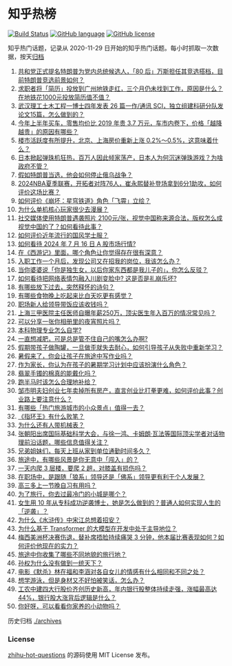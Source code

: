 # 知乎热榜
[![Build Status](https://github.com/ToWeLong/zhihu-hot-questions/workflows/CI/badge.svg)](https://github.com/ToWeLong/zhihu-hot-questions/actions)
[![GitHub language](https://img.shields.io/badge/language-golang-orange.svg)](https://golang.org/)
[![GitHub license](https://img.shields.io/github/license/ToWeLong/zhihu-hot-questions)](https://github.com/ToWeLong/zhihu-hot-questions/blob/main/LICENSE)

知乎热门话题，记录从 2020-11-29 日开始的知乎热门话题。每小时抓取一次数据，按天[归档](./archives)

<!-- BEGIN -->

1. [共和党正式提名特朗普为党内总统候选人，「80 后」万斯担任其竞选搭档，目前特朗普竞选前景如何？](https://www.zhihu.com/question/661729537)
1. [求职者将「简历」投放到广州地铁走红，三个月仍未找到工作，原因是什么？在地铁花1000元投放简历值不值？](https://www.zhihu.com/question/661671434)
1. [武汉理工土木工程一博士四年发表 26 篇一作/通讯 SCI，独立组建科研分队发论文15篇，怎么做到的？](https://www.zhihu.com/question/661397954)
1. [今年上半年买车，零售均价比 2019 年贵 3.7 万元，车市内卷下，价格「越降越贵」的原因有哪些？](https://www.zhihu.com/question/661670077)
1. [楼市活跃度有所提升，北京、上海房价重新上涨 0.2%～0.5%，这意味着什么？](https://www.zhihu.com/question/661691366)
1. [日本掀起弹珠机狂热，百万人因此倾家荡产，日本人为何沉迷弹珠游戏？为啥政府不管？](https://www.zhihu.com/question/661502973)
1. [假如特朗普当选，他会如何停止俄乌战争？](https://www.zhihu.com/question/658082315)
1. [2024NBA夏季联赛，开拓者对阵76人，崔永熙替补登场拿到6分1助攻，如何评价这场比赛？](https://www.zhihu.com/question/661732211)
1. [如何评价《崩坏：星穹铁道》角色「飞霄」立绘？](https://www.zhihu.com/question/661743617)
1. [为什么单机核心玩家很少去漫展？](https://www.zhihu.com/question/661611413)
1. [社交媒体使用特朗普遇袭照片 2100元/张，视觉中国称来源合法，版权怎么成视觉中国的了？如何看待此事？](https://www.zhihu.com/question/661686333)
1. [如何评价近年流行的国风学士服？](https://www.zhihu.com/question/661077017)
1. [如何看待 2024 年 7 月 16 日 A 股市场行情?](https://www.zhihu.com/question/661673855)
1. [在《西游记》里面，哪个角色让你觉得存在很有深意？](https://www.zhihu.com/question/661599373)
1. [入职工作一个月后，发现公司又在招我的岗位，我该怎么办？](https://www.zhihu.com/question/661390884)
1. [当你婆婆说「你是独生女，以后你家东西都是我儿子的」，你怎么反驳？](https://www.zhihu.com/question/661609628)
1. [如何看待把网络表情包融入川剧变脸中? 这是否是礼崩乐坏?](https://www.zhihu.com/question/661051368)
1. [有哪些放下过去，突然释怀的诗句？](https://www.zhihu.com/question/619681157)
1. [有哪些食物晚上吃起来比白天吃更有感觉？](https://www.zhihu.com/question/661162552)
1. [职场新人给领导带饭应该收钱吗？](https://www.zhihu.com/question/661414225)
1. [上海三甲医院主任医师自曝年薪250万，顶尖医生年入百万的情况常见吗？](https://www.zhihu.com/question/584238286)
1. [可以分享一张你相册里的夜宵照片吗？](https://www.zhihu.com/question/640840274)
1. [本科物理专业怎么自学?](https://www.zhihu.com/question/660437696)
1. [一直想减肥，可是总是管不住自己的嘴怎么办啊?](https://www.zhihu.com/question/661541559)
1. [假期带孩子做陶罐，一旦做歪就失去耐心，如何引导孩子从失败中重新学习？](https://www.zhihu.com/question/661237346)
1. [暑假来了，你会让孩子在旅途中写作业吗？](https://www.zhihu.com/question/660702605)
1. [作为家长，你认为在孩子的暑期学习计划中应该扮演什么角色？](https://www.zhihu.com/question/660702695)
1. [翡翠手镯的棉真的能戴化吗？](https://www.zhihu.com/question/659733344)
1. [跑半马时该怎么合理地补给？](https://www.zhihu.com/question/659377741)
1. [邹市明夫妇创业七年卖掉所有房产，直言创业比打拳更难，如何评价此事？创业路上要注意什么？](https://www.zhihu.com/question/661340981)
1. [有哪些「热门旅游城市的小众景点」值得一去？](https://www.zhihu.com/question/661307775)
1. [《指环王》有什么败笔？](https://www.zhihu.com/question/390207239)
1. [为什么还有人带机械表？](https://www.zhihu.com/question/629030792)
1. [张朝阳出席国际基础科学大会，与徐一鸿、卡姆朗·瓦法等国际顶尖学者对话物理前沿话题，哪些信息值得关注？](https://www.zhihu.com/question/661735474)
1. [兄弟姐妹们，每天上班从家到单位通勤时间多久？](https://www.zhihu.com/question/658703051)
1. [旅途中，有哪些风景是你无意中「闯入」的？](https://www.zhihu.com/question/661265050)
1. [一天内爬 3 层楼，要爬 2 趟，对膝盖有损伤吗？](https://www.zhihu.com/question/661235413)
1. [在职场中，是跟随「狼系」领导还是「佛系」领导更有利于个人发展？](https://www.zhihu.com/question/660814418)
1. [高三多上一节晚自习有用吗？](https://www.zhihu.com/question/659699961)
1. [为了旅行，你去过最冷门的小城是哪个？](https://www.zhihu.com/question/661265023)
1. [女生用 10 年从专科成功逆袭博士，她是怎么做到的？普通人如何实现人生的「逆袭」？](https://www.zhihu.com/question/661515535)
1. [为什么《水浒传》中宋江总想着招安？](https://www.zhihu.com/question/661067685)
1. [为什么基于 Transformer 的大模型在开发中处于主导地位？](https://www.zhihu.com/question/589738603)
1. [梅西美洲杯决赛伤退，替补席捂脸持续痛哭 3 分钟，他本届比赛表现如何？如何评价他现在的实力？](https://www.zhihu.com/question/661659664)
1. [旅途中你收集了哪些不同地貌的旅行地？](https://www.zhihu.com/question/660620579)
1. [孙权为什么没有做到一统天下？](https://www.zhihu.com/question/661067710)
1. [电影《默杀》林在福和李涵对各自女儿的情感有什么相同和不同之处？](https://www.zhihu.com/question/661681397)
1. [想学游泳，但是身材又不好怕被笑话，怎么办？](https://www.zhihu.com/question/661280363)
1. [工农中建四大行股价齐创历史新高，年内银行股整体持续走强，涨幅最高达 44%，银行股大涨背后逻辑是什么？](https://www.zhihu.com/question/661700675)
1. [你好呀，可以看看你家养的小动物吗？](https://www.zhihu.com/question/578068890)

<!-- END -->

历史归档 [./archives](./archives)


### License
[zhihu-hot-questions](https://github.com/towelong/zhihu-hot-questions) 的源码使用 MIT License 发布。